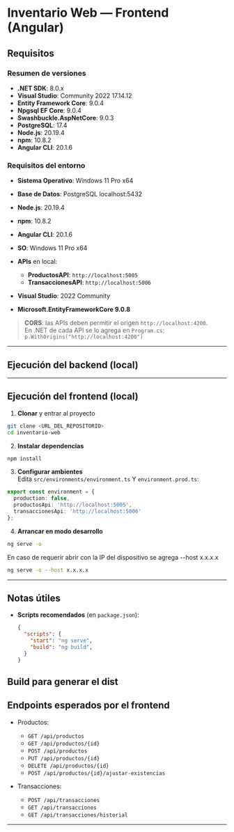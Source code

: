# Inventario Web — Frontend (Angular)

## Requisitos

### Resumen de versiones
- **.NET SDK**: 8.0.x
- **Visual Studio**: Community 2022 17.14.12
- **Entity Framework Core**: 9.0.4
- **Npgsql EF Core**: 9.0.4
- **Swashbuckle.AspNetCore**: 9.0.3
- **PostgreSQL**: 17.4
- **Node.js**: 20.19.4
- **npm**: 10.8.2
- **Angular CLI**: 20.1.6

### Requisitos del entorno
- **Sistema Operativo**: Windows 11 Pro x64
- **Base de Datos**: PostgreSQL localhost:5432




- **Node.js**: 20.19.4  
- **npm**: 10.8.2  
- **Angular CLI**: 20.1.6  
- **SO**: Windows 11 Pro x64  
- **APIs** en local:
  - **ProductosAPI**: `http://localhost:5005`
  - **TransaccionesAPI**: `http://localhost:5006`
- **Visual Studio**: 2022 Community
- **Microsoft.EntityFrameworkCore 9.0.8**
  

> **CORS**: las APIs deben permitir el origen `http://localhost:4200`.  
> En .NET de cada API se lo agrega en `Program.cs`:  
> `p.WithOrigins("http://localhost:4200")`  

---

## Ejecución del backend (local)

---

## Ejecución del frontend (local)

1) **Clonar** y entrar al proyecto
```bash
git clone <URL_DEL_REPOSITORIO>
cd inventario-web
```

2) **Instalar dependencias**
```bash
npm install
```

3) **Configurar ambientes**  
Edita `src/environments/environment.ts` Y `environment.prod.ts`:

```ts
export const environment = {
  production: false,
  productosApi: 'http://localhost:5005',
  transaccionesApi: 'http://localhost:5006'
};
```

4) **Arrancar en modo desarrollo**
```bash
ng serve -o
```
En caso de requerir abrir con la IP del dispositivo se agrega --host x.x.x.x
```bash
ng serve -o --host x.x.x.x
```

---

## Notas útiles

- **Scripts recomendados** (en `package.json`):
  ```json
  {
    "scripts": {
      "start": "ng serve",
      "build": "ng build",
    }
  }
  ```
Build para generar el dist
---

## Endpoints esperados por el frontend

- Productos:
  - `GET /api/productos`
  - `GET /api/productos/{id}`
  - `POST /api/productos`
  - `PUT /api/productos/{id}`
  - `DELETE /api/productos/{id}`
  - `POST /api/productos/{id}/ajustar-existencias`

- Transacciones:
  - `POST /api/transacciones`
  - `GET /api/transacciones`
  - `GET /api/transacciones/historial`

---